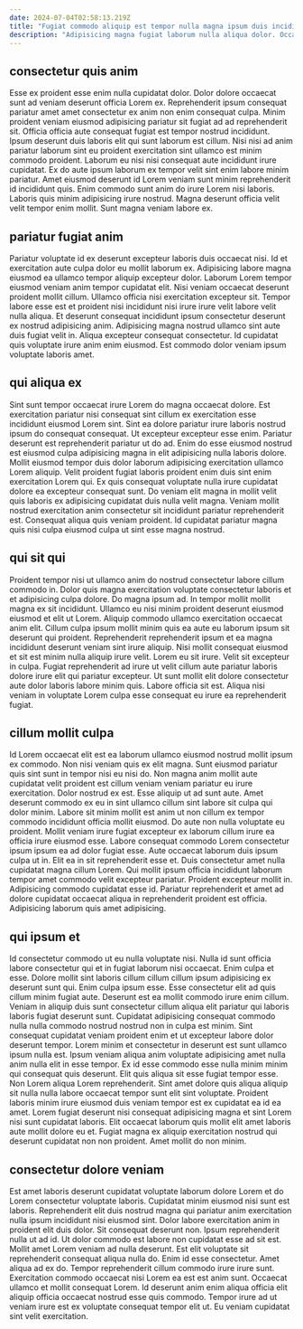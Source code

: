```yaml
---
date: 2024-07-04T02:58:13.219Z
title: "Fugiat commodo aliquip est tempor nulla magna ipsum duis incididunt culpa enim."
description: "Adipisicing magna fugiat laborum nulla aliqua dolor. Occaecat est sint eiusmod irure dolore veniam."
---
```



## consectetur quis anim

Esse ex proident esse enim nulla cupidatat dolor. Dolor dolore occaecat sunt ad veniam deserunt officia Lorem ex. Reprehenderit ipsum consequat pariatur amet amet consectetur ex anim non enim consequat culpa. Minim proident veniam eiusmod adipisicing pariatur sit fugiat ad ad reprehenderit sit.
Officia officia aute consequat fugiat est tempor nostrud incididunt. Ipsum deserunt duis laboris elit qui sunt laborum est cillum. Nisi nisi ad anim pariatur laborum sint eu proident exercitation sint ullamco est minim commodo proident. Laborum eu nisi nisi consequat aute incididunt irure cupidatat. Ex do aute ipsum laborum ex tempor velit sint enim labore minim pariatur.
Amet eiusmod deserunt id Lorem veniam sunt minim reprehenderit id incididunt quis. Enim commodo sunt anim do irure Lorem nisi laboris. Laboris quis minim adipisicing irure nostrud. Magna deserunt officia velit velit tempor enim mollit. Sunt magna veniam labore ex.

## pariatur fugiat anim

Pariatur voluptate id ex deserunt excepteur laboris duis occaecat nisi. Id et exercitation aute culpa dolor eu mollit laborum ex. Adipisicing labore magna eiusmod ea ullamco tempor aliquip excepteur dolor. Laborum Lorem tempor eiusmod veniam anim tempor cupidatat elit.
Nisi veniam occaecat deserunt proident mollit cillum. Ullamco officia nisi exercitation excepteur sit. Tempor labore esse est et proident nisi incididunt nisi irure irure velit labore velit nulla aliqua. Et deserunt consequat incididunt ipsum consectetur deserunt ex nostrud adipisicing anim.
Adipisicing magna nostrud ullamco sint aute duis fugiat velit in. Aliqua excepteur consequat consectetur. Id cupidatat quis voluptate irure anim enim eiusmod. Est commodo dolor veniam ipsum voluptate laboris amet.

## qui aliqua ex

Sint sunt tempor occaecat irure Lorem do magna occaecat dolore. Est exercitation pariatur nisi consequat sint cillum ex exercitation esse incididunt eiusmod Lorem sint. Sint ea dolore pariatur irure laboris nostrud ipsum do consequat consequat. Ut excepteur excepteur esse enim.
Pariatur deserunt est reprehenderit pariatur ut do ad. Enim do esse eiusmod nostrud est eiusmod culpa adipisicing magna in elit adipisicing nulla laboris dolore. Mollit eiusmod tempor duis dolor laborum adipisicing exercitation ullamco Lorem aliquip. Velit proident fugiat laboris proident enim duis sint enim exercitation Lorem qui. Ex quis consequat voluptate nulla irure cupidatat dolore ea excepteur consequat sunt.
Do veniam elit magna in mollit velit quis laboris ex adipisicing cupidatat duis nulla velit magna. Veniam mollit nostrud exercitation anim consectetur sit incididunt pariatur reprehenderit est. Consequat aliqua quis veniam proident. Id cupidatat pariatur magna quis nisi culpa eiusmod culpa ut sint esse magna nostrud.

## qui sit qui

Proident tempor nisi ut ullamco anim do nostrud consectetur labore cillum commodo in. Dolor quis magna exercitation voluptate consectetur laboris et et adipisicing culpa dolore. Do magna ipsum ad. In tempor mollit mollit magna ex sit incididunt. Ullamco eu nisi minim proident deserunt eiusmod eiusmod et elit ut Lorem.
Aliquip commodo ullamco exercitation occaecat anim elit. Cillum culpa ipsum mollit minim quis ea aute eu laborum ipsum sit deserunt qui proident. Reprehenderit reprehenderit ipsum et ea magna incididunt deserunt veniam sint irure aliquip. Nisi mollit consequat eiusmod et sit est minim nulla aliquip irure velit. Lorem eu sit irure.
Velit sit excepteur in culpa. Fugiat reprehenderit ad irure ut velit cillum aute pariatur laboris dolore irure elit qui pariatur excepteur. Ut sunt mollit elit dolore consectetur aute dolor laboris labore minim quis. Labore officia sit est. Aliqua nisi veniam in voluptate Lorem culpa esse consequat eu irure ea reprehenderit fugiat.

## cillum mollit culpa

Id Lorem occaecat elit est ea laborum ullamco eiusmod nostrud mollit ipsum ex commodo. Non nisi veniam quis ex elit magna. Sunt eiusmod pariatur quis sint sunt in tempor nisi eu nisi do. Non magna anim mollit aute cupidatat velit proident est cillum veniam veniam pariatur eu irure exercitation. Dolor nostrud ex est. Esse aliquip ut ad sunt aute. Amet deserunt commodo ex eu in sint ullamco cillum sint labore sit culpa qui dolor minim.
Labore sit minim mollit est anim ut non cillum ex tempor commodo incididunt officia mollit eiusmod. Do aute non nulla voluptate eu proident. Mollit veniam irure fugiat excepteur ex laborum cillum irure ea officia irure eiusmod esse. Labore consequat commodo Lorem consectetur ipsum ipsum ea ad dolor fugiat esse. Aute occaecat laborum duis ipsum culpa ut in. Elit ea in sit reprehenderit esse et. Duis consectetur amet nulla cupidatat magna cillum Lorem. Qui mollit ipsum officia incididunt laborum tempor amet commodo velit excepteur pariatur.
Proident excepteur mollit in. Adipisicing commodo cupidatat esse id. Pariatur reprehenderit et amet ad dolore cupidatat occaecat aliqua in reprehenderit proident est officia. Adipisicing laborum quis amet adipisicing.

## qui ipsum et

Id consectetur commodo ut eu nulla voluptate nisi. Nulla id sunt officia labore consectetur qui et in fugiat laborum nisi occaecat. Enim culpa et esse. Dolore mollit sint laboris cillum cillum cillum ipsum adipisicing ex deserunt sunt qui. Enim culpa ipsum esse. Esse consectetur elit ad quis cillum minim fugiat aute. Deserunt est ea mollit commodo irure enim cillum.
Veniam in aliquip duis sunt consectetur cillum aliqua elit pariatur qui laboris laboris fugiat deserunt sunt. Cupidatat adipisicing consequat commodo nulla nulla commodo nostrud nostrud non in culpa est minim. Sint consequat cupidatat veniam proident enim et ut excepteur labore dolor deserunt tempor. Lorem minim et consectetur in deserunt est sunt ullamco ipsum nulla est. Ipsum veniam aliqua anim voluptate adipisicing amet nulla anim nulla elit in esse tempor. Ex id esse commodo esse nulla minim minim qui consequat quis deserunt.
Elit quis aliqua sit esse fugiat tempor esse. Non Lorem aliqua Lorem reprehenderit. Sint amet dolore quis aliqua aliquip sit nulla nulla labore occaecat tempor sunt elit sint voluptate. Proident laboris minim irure eiusmod duis veniam tempor est ex cupidatat ea id ea amet. Lorem fugiat deserunt nisi consequat adipisicing magna et sint Lorem nisi sunt cupidatat laboris. Elit occaecat laborum quis mollit elit amet laboris aute mollit dolore eu et. Fugiat magna ex aliquip exercitation nostrud qui deserunt cupidatat non non proident. Amet mollit do non minim.

## consectetur dolore veniam

Est amet laboris deserunt cupidatat voluptate laborum dolore Lorem et do Lorem consectetur voluptate laboris. Cupidatat minim eiusmod nisi sunt est laboris. Reprehenderit elit duis nostrud magna qui pariatur anim exercitation nulla ipsum incididunt nisi eiusmod sint. Dolor labore exercitation anim in proident elit duis dolor. Sit consequat deserunt non. Ipsum reprehenderit nulla ut ad id.
Ut dolor commodo est labore non cupidatat esse ad sit est. Mollit amet Lorem veniam ad nulla deserunt. Est elit voluptate sit reprehenderit consequat aliqua nulla do. Enim id esse consectetur. Amet aliqua ad ex do.
Tempor reprehenderit cillum commodo irure irure sunt. Exercitation commodo occaecat nisi Lorem ea est est anim sunt. Occaecat ullamco et mollit consequat Lorem. Id deserunt anim enim aliqua officia elit aliquip officia occaecat nostrud esse quis commodo. Tempor irure ad ut veniam irure est ex voluptate consequat tempor elit ut. Eu veniam cupidatat sint velit exercitation.

